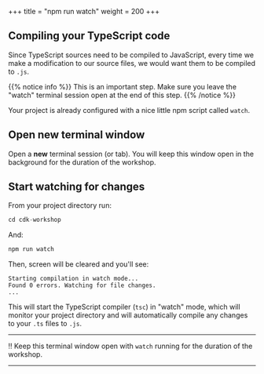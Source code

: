 +++
title = "npm run watch"
weight = 200
+++

## Compiling your TypeScript code

Since TypeScript sources need to be compiled to JavaScript, every time we make a
modification to our source files, we would want them to be compiled to `.js`.

{{% notice info %}} This is an important step. Make sure you leave the "watch"
terminal session open at the end of this step. {{% /notice %}}

Your project is already configured with a nice little npm script called `watch`.

## Open new terminal window

Open a __new__ terminal session (or tab). You will keep this window open in the
background for the duration of the workshop.

## Start watching for changes

From your project directory run:

```s
cd cdk-workshop
```

And:

```s
npm run watch
```

Then, screen will be cleared and you'll see:

```
Starting compilation in watch mode...
Found 0 errors. Watching for file changes.
...
```

This will start the TypeScript compiler (`tsc`) in "watch" mode, which will
monitor your project directory and will automatically compile any changes to
your `.ts` files to `.js`.

----

‼️ Keep this terminal window open with `watch` running for the duration of the workshop.

----